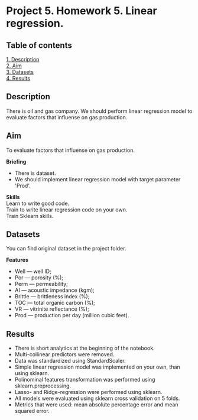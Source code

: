 # Project 5. Homework 5. Linear regression.

## Table of contents
[1. Description](https://github.com/ekaterinatao/Tutorial_projects/tree/main/project_5#description)   
[2. Aim](https://github.com/ekaterinatao/Tutorial_projects/tree/main/project_5#aim)  
[3. Datasets](https://github.com/ekaterinatao/Tutorial_projects/tree/main/project_5#datasets)  
[4. Results](https://github.com/ekaterinatao/Tutorial_projects/tree/main/project_5#results)  

## Description
There is oil and gas company. We should perform linear regression model to evaluate factors that influense on gas production.

## Aim
To evaluate factors that influense on gas production.  

**Briefing**  
- There is dataset.
- We should implement linear regression model with target parameter 'Prod'.  

**Skills**  
Learn to write good code.  
Train to write linear regression code on your own.  
Train Sklearn skills.  

## Datasets
You can find original dataset in the project folder.  

**Features**
- Well — well ID;
- Por — porosity (%);
- Perm — permeability;
- AI —  acoustic impedance (kgm);
- Brittle — brittleness index (%);
- TOC — total organic carbon (%);
- VR — vitrinite reflectance (%);
- Prod — production per day (million cubic feet).  

## Results
- There is short analytics at the beginning of the notebook.  
- Multi-collinear predictors were removed.
- Data was standardized using StandardScaler.
- Simple linear regression model was implemented on your own, than using sklearn.
- Polinominal features transformation was performed using sklearn.preprocessing.
- Lasso- and Ridge-regression were performed using sklearn.
- All models were evaluated using sklearn cross validation on 5 folds.
- Metrics that were used: mean absolute percentage error and mean squared error.